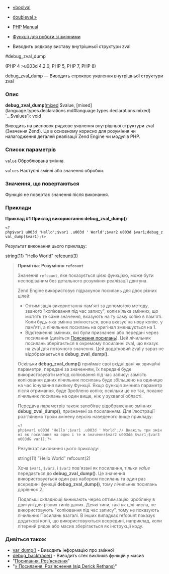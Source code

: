 - [«boolval](function.boolval.md)
- [doubleval »](function.doubleval.md)

- [PHP Manual](index.md)
- [Функції для роботи зі змінними](ref.var.md)
- Виводить рядкову виставу внутрішньої структури zval

#debug_zval_dump

(PHP 4 \>u003d 4.2.0, PHP 5, PHP 7, PHP 8)

debug_zval_dump — Виводить строкове уявлення внутрішньої структури
zval

### Опис

**debug_zval_dump**([mixed](language.types.declarations.md#language.types.declarations.mixed)
$value,
[mixed](language.types.declarations.md#language.types.declarations.mixed)
`...$values`): void

Виводить на висновок рядкове уявлення внутрішньої структури zval
(Значення Zend). Це в основному корисно для розуміння чи налагодження
деталей реалізації Zend Engine чи модулів PHP.

### Список параметрів

`value`
Оброблювана змінна.

`values`
Наступні змінні або значення обробки.

### Значення, що повертаються

Функція не повертає значення після виконання.

### Приклади

**Приклад #1 Приклад використання **debug_zval_dump()****

` <?php$var1 u003d 'Hello';$var1 .u003d ' World';$var2 u003d $var1;debug_zval_dump($var1);?> `

Результат виконання цього прикладу:

string(11) "Hello World" refcount(3)

> **Примітка**: **Розуміння `refcount`**
>
> Значення `refcount`, яке показується цією функцією, може бути
> несподіваним без детального розуміння реалізації двигуна.
>
> Zend Engine використовує підрахунок посилань для двох різних цілей:
>
> - Оптимізація використання пам'яті за допомогою методу, званого
> "копіювання під час запису", коли кілька змінних, що містять
> те саме значення, вказують на ту саму копію в пам'яті.
> Коли будь-яка змінна змінюється, вона вказує на нову копію.
> у пам'яті, а лічильник посилань на оригінал зменшується на 1.
> - Відстеження змінних, які були призначені або передані через
> посилання (дивіться [Пояснення посилань](language.references.md)).
> Цей лічильник посилань зберігається в окремому посиланні zval, що вказує
> на zval для поточного значення. Цей додатковий zval у
> зараз не відображається в **debug_zval_dump()**.
>
> Оскільки **debug_zval_dump()** приймає свої вхідні дані як
> звичайні параметри, передані за значенням, їх передачі буде
> використовувати метод копіювання під час запису: замість копіювання даних
> лічильник посилань буде збільшено на одиницю на час існування виклику
> Функції. Якщо функція змінила параметр після отримання, буде
> Зроблено копію; оскільки це не так, покаже лічильник посилань на один
> вище, ніж у зухвалої області.
>
> Передача параметрів також запобігає відображенню змінних
> **debug_zval_dump()**, призначені за посиланням. Для
> ілюстрації розглянемо трохи змінену версію наведеного вище
> прикладу:
>
> ` <?php$var1 u003d 'Hello';$var1 .u003d ' World';// Вкажіть три змінні як посилання на одно і те ж значення$var2 u003d& $var1;$var3 u003d& var1);?> `
>
> Результат виконання цього прикладу:
>
> string(11) "Hello World" refcount(2)
>
> Хоча `$var1`, `$var2`, і `$var3` пов'язані як посилання, тільки *value*
> передається до **debug_zval_dump()**. Це значення використовується один раз
> набором посилань та один раз всередині функції **debug_zval_dump()**,
> тому лічильник посилань дорівнює 2.
>
> Подальші складнощі виникають через оптимізацію, зроблену в двигуні
> для різних типів даних. Деякі типи, такі як цілі числа, не
> використовують "копіювання під час запису", тому не показують лічильник
> Посилань взагалі. В інших випадках refcount показує додаткові
> копії, що використовуються всередині, наприклад, коли літерний рядок або
> масив зберігається як інструкції коду.

### Дивіться також

- [var_dump()](function.var-dump.md) - Виводить інформацію про
змінної
- [debug_backtrace()](function.debug-backtrace.md) - Виводить стек
викликів функцій у масив
- "[Посилання. Роз'яснення](language.references.md)"
- "[» Посилання. Роз'яснення (від Derick
Rethans)](http://derickrethans.nl/php_references_article.php)"
